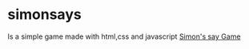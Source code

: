 # simonsays
Is a simple game made with html,css and javascript
[Simon's say Game](https://armandochindoy.github.io/simonsays/)
